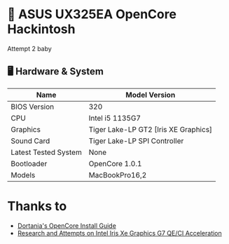 # 🍎 ASUS UX325EA OpenCore Hackintosh

Attempt 2 baby

## 🖥️ Hardware & System

| Name | Model Version |
| -------- | ----------------------------- |
| BIOS Version | 320 |
| CPU | Intel i5 1135G7 |
| Graphics | Tiger Lake-LP GT2 [Iris XE Graphics] |
| Sound Card | Tiger Lake-LP SPI Controller |
| Latest Tested System | None |
| Bootloader | OpenCore 1.0.1 |
| Models | MacBookPro16,2 | 

# Thanks to

- [Dortania's OpenCore Install Guide](https://dortania.github.io/OpenCore-Install-Guide/)
- [Research and Attempts on Intel Iris Xe Graphics G7 QE/CI Acceleration](https://www.insanelymac.com/forum/topic/358305-80-solved-iris-xe-igpu-on-tiger-lake-successfully-loaded-icllp-frambuffer-and-vram-also-recognizes-1536mb-however-some-issues)
